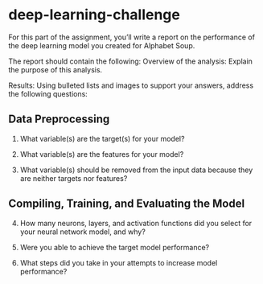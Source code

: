 # deep-learning-challenge

For this part of the assignment, you’ll write a report on the performance of the deep learning model you created for Alphabet Soup.

The report should contain the following:
Overview of the analysis: Explain the purpose of this analysis.

Results: Using bulleted lists and images to support your answers, address the following questions:

## Data Preprocessing
1. What variable(s) are the target(s) for your model?

2. What variable(s) are the features for your model?

3. What variable(s) should be removed from the input data because they are neither targets nor features?

## Compiling, Training, and Evaluating the Model

4. How many neurons, layers, and activation functions did you select for your neural network model, and why?

5. Were you able to achieve the target model performance?

6. What steps did you take in your attempts to increase model performance?

